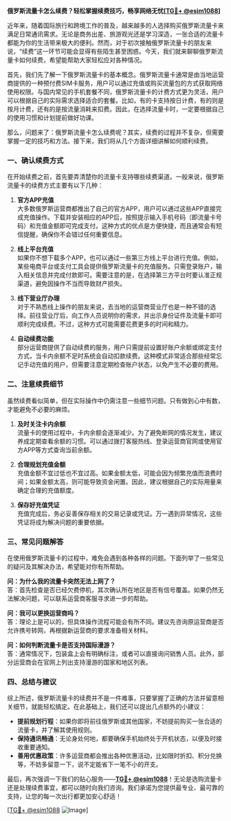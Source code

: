 **俄罗斯流量卡怎么续费？轻松掌握续费技巧，畅享网络无忧[[TG💪+ @esim1088](https://t.me/s/esim1088)]**

近年来，随着国际旅行和跨境工作的普及，越来越多的人选择购买俄罗斯流量卡来满足日常通讯需求。无论是商务出差、旅游观光还是学习深造，一张合适的流量卡都能为你的生活带来极大的便利。然而，对于初次接触俄罗斯流量卡的朋友来说，“续费”这一环节可能会显得有些陌生甚至困惑。今天，我们就来聊聊俄罗斯流量卡如何续费，希望能帮助大家轻松应对各种情况。

首先，我们先了解一下俄罗斯流量卡的基本概念。俄罗斯流量卡通常是由当地运营商提供的一种预付费SIM卡服务，用户可以通过充值或购买流量包的方式获取网络使用权限。与国内常见的手机套餐不同，俄罗斯流量卡的计费方式更为灵活，用户可以根据自己的实际需求选择适合的套餐。比如，有的卡支持按日计费，有的则是按月计费，还有的是按流量消耗来扣费。因此，在选择流量卡时，一定要根据自己的使用习惯和计划提前做好功课。

那么，问题来了：俄罗斯流量卡怎么续费呢？其实，续费的过程并不复杂，但需要掌握一定的技巧和方法。接下来，我们将从几个方面详细讲解如何顺利续费。

### 一、确认续费方式

在开始续费之前，首先要弄清楚你的流量卡支持哪些续费渠道。一般来说，俄罗斯流量卡的续费方式主要有以下几种：

1. **官方APP充值**  
   大多数俄罗斯运营商都推出了自己的官方APP，用户可以通过这些APP直接完成充值操作。下载并安装相应的APP后，按照提示输入手机号码（即流量卡号码）和充值金额即可完成支付。这种方式的优点是方便快捷，而且通常会有短信提醒，确保你不会错过任何重要信息。

2. **线上平台充值**  
   如果你不想下载多个APP，也可以通过一些第三方线上平台进行充值。例如，某些电商平台或支付工具会提供俄罗斯流量卡的充值服务。只需登录账户，输入相关信息并完成付款即可。需要注意的是，在选择第三方平台时要认准正规渠道，避免因操作不当而导致财产损失。

3. **线下营业厅办理**  
   对于不熟悉线上操作的朋友来说，去当地的运营商营业厅也是一种不错的选择。前往营业厅后，向工作人员说明你的需求，并出示身份证件及流量卡即可顺利完成续费。不过，这种方式可能需要花费更多的时间和精力。

4. **自动续费功能**  
   部分运营商提供了自动续费的服务，用户只需提前设置好账户余额或绑定支付方式，当卡内余额不足时系统会自动扣款续费。这种模式非常适合那些经常忘记手动充值的用户，但需要注意定期检查账户状态，以免产生不必要的费用。

### 二、注意续费细节

虽然续费看似简单，但在实际操作中仍需注意一些细节问题。只有做到心中有数，才能避免不必要的麻烦。

1. **及时关注卡内余额**  
   流量卡的使用过程中，卡内余额会逐渐减少。为了避免断网的情况发生，建议养成定期查看余额的习惯。可以通过拨打客服热线、登录运营商官网或使用官方APP等方式查询当前余额。

2. **合理规划充值金额**  
   充值金额不宜过低也不宜过高。如果金额太低，可能会因为频繁充值而浪费时间；如果金额太高，则可能导致资金闲置。因此，建议根据自己的实际用量来确定合理的充值额度。

3. **保存好充值凭证**  
   充值完成后，务必妥善保存相关的交易记录或凭证。万一遇到异常情况，这些凭证将成为解决问题的重要依据。

### 三、常见问题解答

在使用俄罗斯流量卡的过程中，难免会遇到各种各样的问题。下面列举了一些常见的疑问及其解决办法，希望能对你有所帮助。

**问：为什么我的流量卡突然无法上网了？**  
答：首先检查是否已经欠费停机，其次确认所在地区是否有信号覆盖。如果仍然无法解决问题，可以联系运营商客服寻求进一步的帮助。

**问：我可以更换运营商吗？**  
答：理论上是可以的，但具体操作流程可能会有所不同。建议先咨询原运营商是否允许携号转网，再根据新运营商的要求准备相关材料。

**问：如何判断流量卡是否支持国际漫游？**  
答：通常情况下，包装盒上会有明确标注，或者可以直接询问销售人员。此外，部分运营商会在官网上列出支持漫游的国家和地区列表。

### 四、总结与建议

综上所述，俄罗斯流量卡的续费并不是一件难事，只要掌握了正确的方法并留意相关细节，就能轻松搞定。在此基础上，我们还可以提出几点额外的小建议：

- **提前规划行程**：如果你即将前往俄罗斯或其他国家，不妨提前购买一张合适的流量卡，并了解其使用规则。
- **保持通讯畅通**：无论身处何地，都要确保手机始终处于开机状态，以便及时接收重要通知。
- **善用优惠政策**：许多运营商都会推出各种优惠活动，比如限时折扣、积分兑换等，不妨多留意一下，说不定能省下一笔不小的开支。

最后，再次强调一下我们的贴心服务——**[TG💪+ @esim1088](https://t.me/s/esim1088)**！无论是选购流量卡还是处理续费事宜，都可以随时向我们咨询。我们承诺为您提供最专业、最可靠的支持，让您的每一次出行都更加安心舒适！

[[TG💪+ @esim1088](https://t.me/s/esim1088) ![Image](https://i.postimg.cc/4NQfJmqS/Snipaste-2025-05-13-00-14-12.png)]
